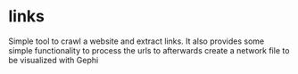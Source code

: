 # links
Simple tool to crawl a website and extract links. It also provides some simple functionality to process the urls to afterwards create a network file to be visualized with Gephi
